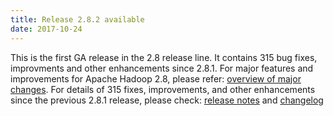 ```yaml
---
title: Release 2.8.2 available
date: 2017-10-24
---
```

<!---
  Licensed under the Apache License, Version 2.0 (the "License");
  you may not use this file except in compliance with the License.
  You may obtain a copy of the License at

   http://www.apache.org/licenses/LICENSE-2.0

  Unless required by applicable law or agreed to in writing, software
  distributed under the License is distributed on an "AS IS" BASIS,
  WITHOUT WARRANTIES OR CONDITIONS OF ANY KIND, either express or implied.
  See the License for the specific language governing permissions and
  limitations under the License. See accompanying LICENSE file.
-->


This is the first GA release in the 2.8 release line. It contains 315
bug fixes, improvments and other enhancements since 2.8.1. For major
features and improvements for Apache Hadoop 2.8, please refer: [overview
of major changes](https://hadoop.apache.org/docs/r2.8.2/index.html). For
details of 315 fixes, improvements, and other enhancements since the
previous 2.8.1 release, please check: [release
notes](https://hadoop.apache.org/docs/r2.8.2/hadoop-project-dist/hadoop-common/release/2.8.2/RELEASENOTES.2.8.2.html)
and
[changelog](https://hadoop.apache.org/docs/r2.8.2/hadoop-project-dist/hadoop-common/release/2.8.2/CHANGES.2.8.2.html)
